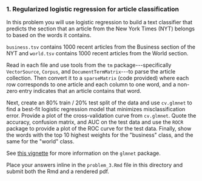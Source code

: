### 1. Regularized logistic regression for article classification

In this problem you will use logistic regression to build a text classifier that predicts the section that an article from the New York Times (NYT) belongs to based on the words it contains.

``business.tsv`` contains 1000 recent articles from the Business section of the NYT and ``world.tsv`` contains 1000 recent articles from the World section.

Read in each file and use tools from the ``tm`` package---specifically ``VectorSource``, ``Corpus``, and ``DocumentTermMatrix``---to parse the article collection.
Then convert it to a ``sparseMatrix`` (code provided) where each row corresponds to one article and each column to one word, and a non-zero entry indicates that an article contains that word.

Next, create an 80% train / 20% test split of the data and use ``cv.glmnet`` to find a best-fit logistic regression model that minimizes misclassification error.
Provide a plot of the cross-validation curve from ``cv.glmnet``.
Quote the accuracy, confusion matrix, and AUC on the test data and use the ``ROCR`` package to provide a plot of the ROC curve for the test data.
Finally, show the words with the top 10 highest weights for the "business" class, and the same for the "world" class.

See [this vignette](https://web.stanford.edu/~hastie/glmnet/glmnet_alpha.html) for more information on the ``glmnet`` package.

Place your answers inline in the `problem_3.Rmd` file in this directory and submit both the Rmd and a rendered pdf.